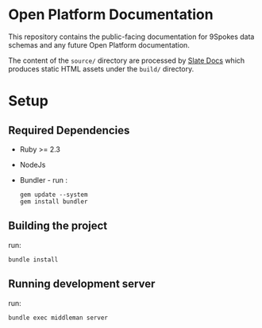 # Open Platform Documentation

This repository contains the public-facing documentation for 9Spokes data schemas and any future Open Platform documentation.

The content of the `source/` directory are processed by [Slate Docs](https://github.com/slatedocs/slate) which produces static HTML assets under the `build/` directory.

# Setup

## Required Dependencies 

- Ruby >= 2.3

- NodeJs

- Bundler -  run :

  ```
  gem update --system
  gem install bundler
  ```

## Building the project 

run: 

```
bundle install
```

## Running development server

run:

```
bundle exec middleman server
```


